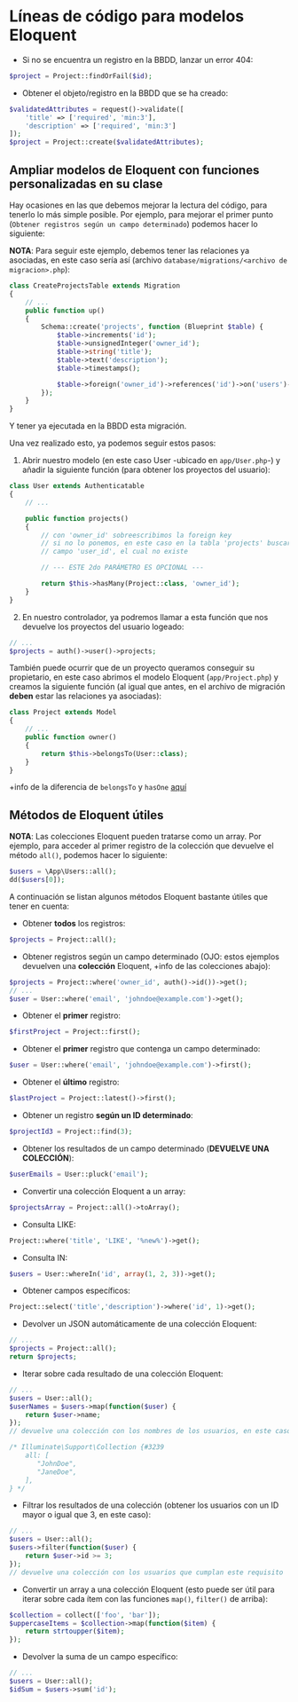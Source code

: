 # Líneas de código para modelos Eloquent

- Si no se encuentra un registro en la BBDD, lanzar un error 404:

```php
$project = Project::findOrFail($id);
```

- Obtener el objeto/registro en la BBDD que se ha creado:

```php
$validatedAttributes = request()->validate([
    'title' => ['required', 'min:3'],
    'description' => ['required', 'min:3']
]);
$project = Project::create($validatedAttributes);
```

## Ampliar modelos de Eloquent con funciones personalizadas en su clase

Hay ocasiones en las que debemos mejorar la lectura del código, para tenerlo lo más simple posible. Por ejemplo, para mejorar el primer punto (`Obtener registros según un campo determinado`) podemos hacer lo siguiente:

**NOTA**: Para seguir este ejemplo, debemos tener las relaciones ya asociadas, en este caso sería así (archivo `database/migrations/<archivo de migracion>.php`):

```php
class CreateProjectsTable extends Migration
{
    // ...
    public function up()
    {
        Schema::create('projects', function (Blueprint $table) {
            $table->increments('id');
            $table->unsignedInteger('owner_id');
            $table->string('title');
            $table->text('description');
            $table->timestamps();

            $table->foreign('owner_id')->references('id')->on('users')->onDelete('cascade');
        });
    }
}
```

Y tener ya ejecutada en la BBDD esta migración.

Una vez realizado esto, ya podemos seguir estos pasos:

1. Abrir nuestro modelo (en este caso User -ubicado en `app/User.php`-) y añadir la siguiente función (para obtener los proyectos del usuario):

```php
class User extends Authenticatable
{
    // ...

    public function projects()
    {
        // con 'owner_id' sobreescribimos la foreign key
        // si no lo ponemos, en este caso en la tabla 'projects' buscaría el 
        // campo 'user_id', el cual no existe

        // --- ESTE 2do PARÁMETRO ES OPCIONAL ---

        return $this->hasMany(Project::class, 'owner_id');
    }
}
```

2. En nuestro controlador, ya podremos llamar a esta función que nos devuelve los proyectos del usuario logeado:

```php
// ...
$projects = auth()->user()->projects;
```

También puede ocurrir que de un proyecto queramos conseguir su propietario, en este caso abrimos el modelo Eloquent (`app/Project.php`) y creamos la siguiente función (al igual que antes, en el archivo de migración **deben** estar las relaciones ya asociadas):

```php
class Project extends Model
{
    // ...
    public function owner()
    {
        return $this->belongsTo(User::class);
    }
}
```

+info de la diferencia de `belongsTo` y `hasOne` [aquí](https://stackoverflow.com/questions/30058949/should-i-use-belongsto-or-hasone-in-laravel)

## Métodos de Eloquent útiles

**NOTA**: Las colecciones Eloquent pueden tratarse como un array. Por ejemplo, para acceder al primer registro de la colección que devuelve el método `all()`, podemos hacer lo siguiente:

```php
$users = \App\Users::all();
dd($users[0]);
```

A continuación se listan algunos métodos Eloquent bastante útiles que tener en cuenta:

- Obtener **todos** los registros:

```php
$projects = Project::all();
```

- Obtener registros según un campo determinado (OJO: estos ejemplos devuelven una **colección** Eloquent, +info de las colecciones abajo):

```php
$projects = Project::where('owner_id', auth()->id())->get();
// ...
$user = User::where('email', 'johndoe@example.com')->get();
```

- Obtener el **primer** registro:

```php
$firstProject = Project::first();
```

- Obtener el **primer** registro que contenga un campo determinado:

```php
$user = User::where('email', 'johndoe@example.com')->first();
```

- Obtener el **último** registro:

```php
$lastProject = Project::latest()->first();
```

- Obtener un registro **según un ID determinado**:

```php
$projectId3 = Project::find(3);
```

- Obtener los resultados de un campo determinado (**DEVUELVE UNA COLECCIÓN**):

```php
$userEmails = User::pluck('email');
```

- Convertir una colección Eloquent a un array:

```php
$projectsArray = Project::all()->toArray();
```

- Consulta LIKE:

```php
Project::where('title', 'LIKE', '%new%')->get();
```

- Consulta IN:

```php
$users = User::whereIn('id', array(1, 2, 3))->get();
```

- Obtener campos específicos:

```php
Project::select('title','description')->where('id', 1)->get();
```

- Devolver un JSON automáticamente de una colección Eloquent:

```php
// ...
$projects = Project::all();
return $projects;
```

- Iterar sobre cada resultado de una colección Eloquent:

```php
// ...
$users = User::all();
$userNames = $users->map(function($user) {
    return $user->name; 
});
// devuelve una colección con los nombres de los usuarios, en este caso:

/* Illuminate\Support\Collection {#3239
    all: [
       "JohnDoe",
       "JaneDoe",
    ],
} */
```

- Filtrar los resultados de una colección (obtener los usuarios con un ID mayor o igual que 3, en este caso):

```php
// ...
$users = User::all();
$users->filter(function($user) { 
    return $user->id >= 3; 
});
// devuelve una colección con los usuarios que cumplan este requisito
```

- Convertir un array a una colección Eloquent (esto puede ser útil para iterar sobre cada ítem con las funciones `map()`, `filter()` de arriba):

```php
$collection = collect(['foo', 'bar']);
$uppercaseItems = $collection->map(function($item) { 
    return strtoupper($item);  
});
```

- Devolver la suma de un campo específico:

```php
// ...
$users = User::all();
$idSum = $users->sum('id');
```